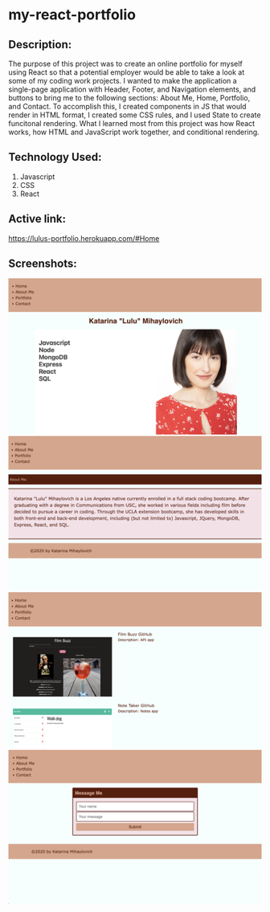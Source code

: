 # my-react-portfolio

## Description:

The purpose of this project was to create an online portfolio for myself using React so that a potential employer would be able to take a look at some of my coding work projects. I wanted to make the application a single-page application with Header, Footer, and Navigation elements, and buttons to bring me to the following sections: About Me, Home, Portfolio, and Contact. To accomplish this, I created components in JS that would render in HTML format, I created some CSS rules, and I used State to create funcitonal rendering. What I learned most from this project was how React works, how HTML and JavaScript work together, and conditional rendering. 


## Technology Used:

1. Javascript
2. CSS
3. React


## Active link:
https://lulus-portfolio.herokuapp.com/#Home

## Screenshots:

![](/src/assets/screenshots/homepage.png)
![](/src/assets/screenshots/aboutme.png)
![](/src/assets/screenshots/portfolio.png)
![](/src/assets/screenshots/contact.png)